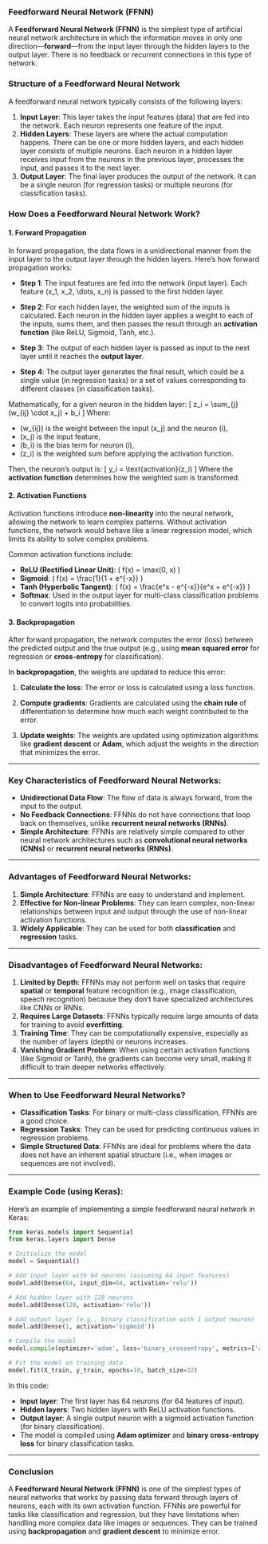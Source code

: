 ### **Feedforward Neural Network (FFNN)**

A **Feedforward Neural Network (FFNN)** is the simplest type of artificial neural network architecture in which the information moves in only one direction—**forward**—from the input layer through the hidden layers to the output layer. There is no feedback or recurrent connections in this type of network.

### **Structure of a Feedforward Neural Network**

A feedforward neural network typically consists of the following layers:

1. **Input Layer**: This layer takes the input features (data) that are fed into the network. Each neuron represents one feature of the input.
2. **Hidden Layers**: These layers are where the actual computation happens. There can be one or more hidden layers, and each hidden layer consists of multiple neurons. Each neuron in a hidden layer receives input from the neurons in the previous layer, processes the input, and passes it to the next layer.
3. **Output Layer**: The final layer produces the output of the network. It can be a single neuron (for regression tasks) or multiple neurons (for classification tasks).

### **How Does a Feedforward Neural Network Work?**

#### **1. Forward Propagation**

In forward propagation, the data flows in a unidirectional manner from the input layer to the output layer through the hidden layers. Here’s how forward propagation works:

- **Step 1**: The input features are fed into the network (input layer). Each feature \(x_1, x_2, \dots, x_n\) is passed to the first hidden layer.
  
- **Step 2**: For each hidden layer, the weighted sum of the inputs is calculated. Each neuron in the hidden layer applies a weight to each of the inputs, sums them, and then passes the result through an **activation function** (like ReLU, Sigmoid, Tanh, etc.).
  
- **Step 3**: The output of each hidden layer is passed as input to the next layer until it reaches the **output layer**.

- **Step 4**: The output layer generates the final result, which could be a single value (in regression tasks) or a set of values corresponding to different classes (in classification tasks).

Mathematically, for a given neuron in the hidden layer:
\[
z_i = \sum_{j} (w_{ij} \cdot x_j) + b_i
\]
Where:
- \(w_{ij}\) is the weight between the input \(x_j\) and the neuron \(i\),
- \(x_j\) is the input feature,
- \(b_i\) is the bias term for neuron \(i\),
- \(z_i\) is the weighted sum before applying the activation function.

Then, the neuron’s output is:
\[
y_i = \text{activation}(z_i)
\]
Where the **activation function** determines how the weighted sum is transformed.

#### **2. Activation Functions**

Activation functions introduce **non-linearity** into the neural network, allowing the network to learn complex patterns. Without activation functions, the network would behave like a linear regression model, which limits its ability to solve complex problems.

Common activation functions include:
- **ReLU (Rectified Linear Unit)**: \( f(x) = \max(0, x) \)
- **Sigmoid**: \( f(x) = \frac{1}{1 + e^{-x}} \)
- **Tanh (Hyperbolic Tangent)**: \( f(x) = \frac{e^x - e^{-x}}{e^x + e^{-x}} \)
- **Softmax**: Used in the output layer for multi-class classification problems to convert logits into probabilities.

#### **3. Backpropagation**

After forward propagation, the network computes the error (loss) between the predicted output and the true output (e.g., using **mean squared error** for regression or **cross-entropy** for classification). 

In **backpropagation**, the weights are updated to reduce this error:

1. **Calculate the loss**: The error or loss is calculated using a loss function.
   
2. **Compute gradients**: Gradients are calculated using the **chain rule** of differentiation to determine how much each weight contributed to the error.

3. **Update weights**: The weights are updated using optimization algorithms like **gradient descent** or **Adam**, which adjust the weights in the direction that minimizes the error.

---

### **Key Characteristics of Feedforward Neural Networks:**

- **Unidirectional Data Flow**: The flow of data is always forward, from the input to the output.
- **No Feedback Connections**: FFNNs do not have connections that loop back on themselves, unlike **recurrent neural networks (RNNs)**.
- **Simple Architecture**: FFNNs are relatively simple compared to other neural network architectures such as **convolutional neural networks (CNNs)** or **recurrent neural networks (RNNs)**.

---

### **Advantages of Feedforward Neural Networks:**

1. **Simple Architecture**: FFNNs are easy to understand and implement.
2. **Effective for Non-linear Problems**: They can learn complex, non-linear relationships between input and output through the use of non-linear activation functions.
3. **Widely Applicable**: They can be used for both **classification** and **regression** tasks.

---

### **Disadvantages of Feedforward Neural Networks:**

1. **Limited by Depth**: FFNNs may not perform well on tasks that require **spatial** or **temporal** feature recognition (e.g., image classification, speech recognition) because they don’t have specialized architectures like CNNs or RNNs.
2. **Requires Large Datasets**: FFNNs typically require large amounts of data for training to avoid **overfitting**.
3. **Training Time**: They can be computationally expensive, especially as the number of layers (depth) or neurons increases.
4. **Vanishing Gradient Problem**: When using certain activation functions (like Sigmoid or Tanh), the gradients can become very small, making it difficult to train deeper networks effectively.

---

### **When to Use Feedforward Neural Networks?**

- **Classification Tasks**: For binary or multi-class classification, FFNNs are a good choice.
- **Regression Tasks**: They can be used for predicting continuous values in regression problems.
- **Simple Structured Data**: FFNNs are ideal for problems where the data does not have an inherent spatial structure (i.e., when images or sequences are not involved).

---

### **Example Code (using Keras):**

Here’s an example of implementing a simple feedforward neural network in Keras:

```python
from keras.models import Sequential
from keras.layers import Dense

# Initialize the model
model = Sequential()

# Add input layer with 64 neurons (assuming 64 input features)
model.add(Dense(64, input_dim=64, activation='relu'))

# Add hidden layer with 128 neurons
model.add(Dense(128, activation='relu'))

# Add output layer (e.g., binary classification with 1 output neuron)
model.add(Dense(1, activation='sigmoid'))

# Compile the model
model.compile(optimizer='adam', loss='binary_crossentropy', metrics=['accuracy'])

# Fit the model on training data
model.fit(X_train, y_train, epochs=10, batch_size=32)
```

In this code:
- **Input layer**: The first layer has 64 neurons (for 64 features of input).
- **Hidden layers**: Two hidden layers with ReLU activation functions.
- **Output layer**: A single output neuron with a sigmoid activation function (for binary classification).
- The model is compiled using **Adam optimizer** and **binary cross-entropy loss** for binary classification tasks.

---

### **Conclusion**

A **Feedforward Neural Network (FFNN)** is one of the simplest types of neural networks that works by passing data forward through layers of neurons, each with its own activation function. FFNNs are powerful for tasks like classification and regression, but they have limitations when handling more complex data like images or sequences. They can be trained using **backpropagation** and **gradient descent** to minimize error.